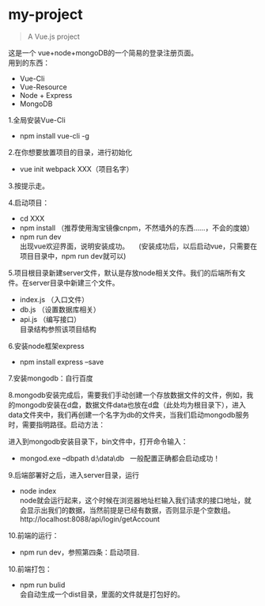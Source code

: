 # my-project  

> A Vue.js project  

这是一个 vue+node+mongoDB的一个简易的登录注册页面。   
用到的东西：    
- Vue-Cli    
- Vue-Resource   
- Node + Express   
- MongoDB     

1.全局安装Vue-Cli       
- npm install vue-cli -g       

2.在你想要放置项目的目录，进行初始化      
- vue init webpack XXX（项目名字）     

3.按提示走。      

4.启动项目：     
- cd XXX      
- npm install （推荐使用淘宝镜像cnpm，不然墙外的东西……，不会的度娘）     
- npm run dev    
出现vue欢迎界面，说明安装成功。     (安装成功后，以后启动vue，只需要在项目目录中，npm run dev就可以)

5.项目根目录新建server文件，默认是存放node相关文件。我们的后端所有文件。在server目录中新建三个文件。    
- index.js （入口文件）     
- db.js （设置数据库相关）    
- api.js （编写接口）       
目录结构参照该项目结构     

6.安装node框架express      
- npm install express –save     

7.安装mongodb：自行百度   

8.mongodb安装完成后，需要我们手动创建一个存放数据文件的文件，例如，我的mongodb安装在d盘，数据文件data也放在d盘（此处均为根目录下），进入data文件夹中，我们再创建一个名字为db的文件夹，当我们启动mongodb服务时，需要指明路径。启动方法：    

进入到mongodb安装目录下，bin文件中，打开命令输入：      
- mongod.exe –dbpath d:\data\db   
一般配置正确都会启动成功！  

9.后端部署好之后，进入server目录，运行     
- node index    
node就会运行起来，这个时候在浏览器地址栏输入我们请求的接口地址，就会显示出我们的数据，当然前提是已经有数据，否则显示是个空数组。http://localhost:8088/api/login/getAccount     

10.前端的运行：   
- npm run dev，参照第四条：启动项目.

10.前端打包：    
- npm run bulid     
会自动生成一个dist目录，里面的文件就是打包好的。
